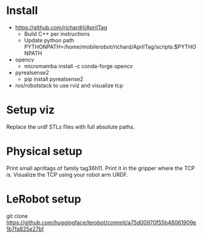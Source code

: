# Install
- https://github.com/richardrl/AprilTag
	- Build C++ per instructions
	- Update python path PYTHONPATH=/home/mobilerobot/richard/AprilTag/scripts:$PYTHONPATH
- opencv
	- micromamba install -c conda-forge opencv
- pyrealsense2
	- pip install pyrealsense2
- ros/robotstack to use rviz and visualize tcp

# Setup viz
Replace the urdf STLs files with full absolute paths.

# Physical setup
Print small apriltags of family tag36h11. Print it in the gripper where the TCP is. 
Visualize the TCP using your robot arm URDF. 


# LeRobot setup
git clone https://github.com/huggingface/lerobot/commit/a75d00970f55b48061909e1b7fa825e27bf